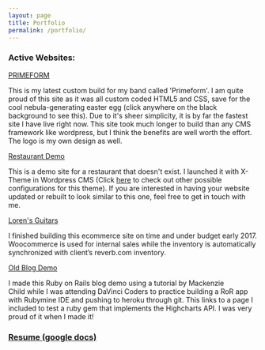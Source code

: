 ```yaml
---
layout: page
title: Portfolio
permalink: /portfolio/
---
```


<h3>Active Websites:</h3>

<a href="http://primeform.band/" target="-blank">PRIMEFORM</a>

This is my latest custom build for my band called 'Primeform'. I am quite proud of this site as it was all custom coded HTML5 and CSS, save for the cool nebula-generating easter egg (click anywhere on the black background to see this). Due to it's sheer simplicity, it is by far the fastest site I have live right now. This site took much longer to build than any CMS framework like wordpress, but I think the benefits are well worth the effort. The logo is my own design as well.

<a href="http://demo1.loglo.studio" target="_blank">Restaurant Demo</a>

This is a demo site for a restaurant that doesn't exist. I launched it with X-Theme in Wordpress CMS (Click <a href="https://theme.co/x/demos/" target="_blank">here</a> to check out other possible configurations for this theme). If you are interested in having your website updated or rebuilt to look similar to this one, feel free to get in touch with me.

<a href="https://lorensguitars.com/" target="_blank">Loren's Guitars</a>

I finished building this ecommerce site on time and under budget early 2017. Woocommerce is used for internal sales while the inventory is automatically synchronized with client’s reverb.com inventory.

<a href="https://mighty-scrubland-8128.herokuapp.com/science" target="_blank">Old Blog Demo</a>

I made this Ruby on Rails blog demo using a tutorial by Mackenzie Child while I was attending DaVinci Coders to practice building a RoR app with Rubymine IDE and pushing to heroku through git. This links to a page I included to test a ruby gem that implements the Highcharts API. I was very proud of it when I made it!


### <a href="https://docs.google.com/document/d/1tYk3JIXIpYbjNa0wXXrlBRDGwEXE37z5BvbPg7tl4ZY/edit?usp=sharing" target="_blank">Resume (google docs)
